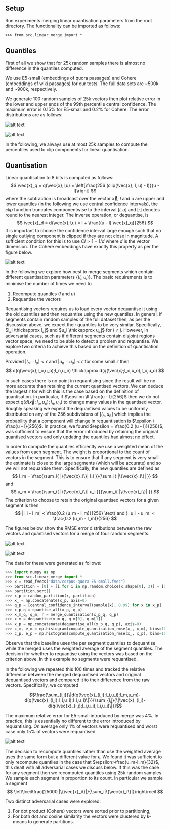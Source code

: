 ## Setup

Run experiments merging linear quantisation parameters from the root directory.
The functionality can be imported as follows: 
```
>>> from src.linear_merge import *
```

## Quantiles

First of all we show that for 25k random samples there is almost no difference in the
quantiles computed.

We use E5-small (embeddings of quora passages) and Cohere (embeddings of wiki passages)
for our tests. The full data sets are ~500k and ~900k, respectively.

We generate 100 random samples of 25k vectors then plot relative error in the lower
and upper ends of the 99th percentile central confidence. The maximum error is 0.15%
for E5-small and 0.2% for Cohere. The error distributions are as follows:

![alt text](./E5-small-CI-Errors.png)

![alt text](./Cohere-CI-Errors.png)

In the following, we always use at most 25k samples to compute the percentiles used
to clip components for linear quantisation.

## Quantisation

Linear quantisation to 8 bits is computed as follows:
$$
  \vec{x}_q = q(\vec{x};l,u) = \left[\frac{256 (clip(\vec{x}, l, u) - l)}{u - l}\right]
$$
where the subtraction is broadcast over the vector $\vec{x}$, $l$ and $u$ are upper and
lower quantiles (in the following we use central confidence intervals), the $clip$
function truncates componentwise to the interval $[l, u]$ and $[\cdot]$ denotes
round to the nearest integer. The inverse operation, or dequantise, is
$$
  \vec{x}_d = d(\vec{x};l,u) = l + \frac{(u - l) \vec{x}_q}{256}
$$
It is important to choose the confidence interval large enough such that no single
outlying component is clipped if they are not close in magnitude. A sufficient
condition for this is to use $CI > 1 - 1/d$ where $d$ is the vector dimension.
The Cohere embeddings have exactly this property as per the figure below.

![alt text](./Cohere-components.png )

In the following we explore how best to merge segments which contain different 
quantisation parameters $\{(l_i, u_i)\}$. The basic requirements is to minimise the
number of times we need to
1. Recompute quantiles ($l$ and $u$)
2. Requantise the vectors

Requantising vectors requires us to load every vector dequantise it using the old
quantiles and then requantise using the new quantiles. In general, if segments
contain random samples of the full dataset then, as per the discussion above, we
expect their quantiles to be very similar. Specifically, $l_i \thickapprox l_j$ 
and $u_i \thickapprox u_j$ for $i \neq j$. However, in adversarial cases, such as
if different segments contain disjoint regions vector space, we need to be able to
detect a problem and requantise. We explore two criteria to achieve this based on
the definition of quantisation operation.

Provided $|l_n - l_o| < \epsilon$ and $|u_n - u_o| < \epsilon$ for some small
$\epsilon$ then
$$
   d(q(\vec{x};l_o,u_o);l_n,u_n) \thickapprox d(q(\vec{x};l_o,u_o);l_o,u_o)
$$

In such cases there is no point in requantising since the result will be no more
accurate than retaining the current quantised vectors. We can deduce the largest
$\epsilon$ for which this is the case based on the definition of quantisation.
In particular, if $\epsilon \ll \frac{u - l}{256}$ then we do not expect
$q(d(\vec{x};l_o,u_o);l_n,u_n)$ to change many values in the quantised vector. Roughly
speaking we expect the dequantised values to be uniformly distributed on any of
the 256 subdivisions of $[l_n,u_n]$ which implies the probability that a component
will change in requantisation is $\epsilon / \frac{u - l}{256}$. In practice, we
found $\epsilon = \frac{0.2 (u - l)}{256}$, was sufficient to ensure that the
error introduced by retaining the original quantised vectors and only updating
the quantiles had almost no effect.

In order to compute the quantiles efficiently we use a weighted mean of the values
from each segment. The weight is proportional to the count of vectors in the segment.
This is to ensure that if any segment is very small the estimate is close to the
large segments (which will be accurate) and so we will not requantise them. Specifically,
the new quantiles are defined as
$$
  l_m = \frac{\sum_i{ |\{\vec{x}_i\}| l_i }}{\sum_i{ |\{\vec{x}_i\}| }}
$$
and
$$
  u_m = \frac{\sum_i{ |\{\vec{x}_i\}| u_i }}{\sum_i{ |\{\vec{x}_i\}| }}
$$
The criterion to choose to retain the original quantised vectors for a given
segment is then
$$
  |l_i - l_m| < \frac{0.2 (u_m - l_m)}{256} \text{ and } |u_i - u_m| < \frac{0.2 (u_m - l_m)}{256}
$$

The figures below show the RMSE error distributions between the raw vectors
and quantised vectors for a merge of four random segments.

![alt text](./E5-small-quantisation-RMSE.png)

![alt text](./Cohere-quantisation-RMSE.png)

The data for these were generated as follows:
```python
>>> import numpy as np
>>> from src.linear_merge import *
>>> x = read_fvecs("data/corpus-quora-E5-small.fvec")
>>> partition = [0] + [i for i in np.random.choice(x.shape[0], 3)] + [x.shape[0]]
>>> partition.sort()
>>> x_p = random_partition(x, partition)
>>> x_ = np.concatenate(x_p, axis=0)
>>> q_p = [central_confidence_interval(sample(x), 0.99) for x in x_p]
>>> x_p_q = quantise_all(x_p, q_p)
>>> x_m_q, q_m, r = merge_quantisation(x_p_q, q_p)
>>> x_m = dequantise(x_m_q, q_m[0], q_m[1])
>>> x_p = np.concatenate(dequantise_all(x_p_q, q_p), axis=0)
>>> c_m, e_m = np.histogram(compute_quantisation_rmse(x_, x_m), bins=100)
>>> c_p, e_p = np.histogram(compute_quantisation_rmse(x_, x_p), bins=100)
```
Observe that the baseline uses the per segment quantiles to dequantise while
the merged uses the weighted average of the segment quantiles. The decision
for whether to requantise using the vectors was based on the criterion above.
In this example no segments were requantised.

In the following we repeated this 100 times and tracked the relative difference
between the merged dequantised vectors and original dequantised vectors and
compared it to their difference from the raw vectors. Specifically, we computed
```math
\frac{\sum_{i,j}{\|d(q(\vec{x}_{i,j};l_i,u_i);l_m,u_m)-d(q(\vec{x}_{i,j};l_i,u_i);l_i,u_i)\|}}{\sum_{i,j}{\|\vec{x}_{i,j}-d(q(\vec{x}_{i,j};l_i,u_i);l_i,u_i)\|}}
```
The maximum relative error for E5-small introduced by merge was 4%. In practice,
this is essentially no different to the error introduced by requantising. On average
only 1% of vectors were requantised and worst case only 15% of vectors were requantised.

![alt text](./E5-merge-relative-RMSE.png)

The decision to recompute quantiles rather than use the weighted average uses the
same form but a different value for $\epsilon$. We found it was sufficient to only
recompute quantiles in the case that $\epsilon>\frac{u_m-l_m}{32}$, this dealt with
all adversarial cases we discuss below. If this was the case for any segment then
we recomputed quantiles using 25k random samples. We sample each segment in proportion
to its count. In particular we sample a segment
$$
\left\lceil\frac{25000 |\{\vec{x}_i\}|}{\sum_i|\{\vec{x}_i\}|}\right\rceil
$$

Two distinct adversarial cases were explored:
1. For dot product (Cohere) vectors were sorted prior to partitioning,
2. For both dot and cosine similarity the vectors were clustered by k-means to
   generate partitions.
